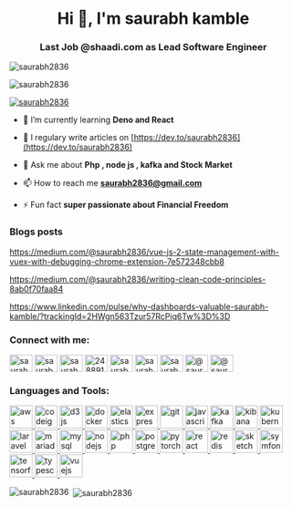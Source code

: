 <h1 align="center">Hi 👋, I'm saurabh kamble</h1>
<h3 align="center">Last Job @shaadi.com as Lead Software Engineer</h3>

<p align="left"> <img src="https://komarev.com/ghpvc/?username=saurabh2836&label=Profile%20views&color=0e75b6&style=flat" alt="saurabh2836" /> </p>

<p align="left"><img src="https://github-profile-trophy.vercel.app/?username=saurabh2836&theme=onedark" alt="saurabh2836" /></p>

<p align="left"> <a href="https://twitter.com/saurabh2836" target="blank"><img src="https://img.shields.io/twitter/follow/saurabh2836?logo=twitter&style=for-the-badge" alt="saurabh2836" /></a> </p>

- 🌱 I’m currently learning **Deno and React**

- 📝 I regulary write articles on [https://dev.to/saurabh2836](https://dev.to/saurabh2836)

- 💬 Ask me about **Php , node js , kafka and Stock Market**

- 📫 How to reach me **saurabh2836@gmail.com**

- ⚡ Fun fact **super passionate about Financial Freedom**

### Blogs posts
<!-- BLOG-POST-LIST:START -->
https://medium.com/@saurabh2836/vue-js-2-state-management-with-vuex-with-debugging-chrome-extension-7e572348cbb8

https://medium.com/@saurabh2836/writing-clean-code-principles-8ab0f70faa84

https://www.linkedin.com/pulse/why-dashboards-valuable-saurabh-kamble/?trackingId=2HWgn563Tzur57RcPiq6Tw%3D%3D

<!-- BLOG-POST-LIST:END -->

<p align="left">
<h3 align="left">Connect with me:</h3>
<span><a href="https://dev.to/saurabh2836" target="blank"><img align="center" src="https://cdn.jsdelivr.net/npm/simple-icons@3.0.1/icons/dev-dot-to.svg" alt="saurabh2836" height="30" width="40" /></a><span>
<a href="https://twitter.com/saurabh2836" target="blank"><img align="center" src="https://cdn.jsdelivr.net/npm/simple-icons@3.0.1/icons/twitter.svg" alt="saurabh2836" height="30" width="40" /></a>
<a href="https://linkedin.com/in/saurabh-kamble" target="blank"><img align="center" src="https://cdn.jsdelivr.net/npm/simple-icons@3.0.1/icons/linkedin.svg" alt="saurabh-kamble" height="30" width="40" /></a>
<a href="https://stackoverflow.com/users/2488916" target="blank"><img align="center" src="https://cdn.jsdelivr.net/npm/simple-icons@3.0.1/icons/stackoverflow.svg" alt="2488916" height="30" width="40" /></a>
<a href="https://kaggle.com/saurabh2836" target="blank"><img align="center" src="https://cdn.jsdelivr.net/npm/simple-icons@3.0.1/icons/kaggle.svg" alt="saurabh2836" height="30" width="40" /></a>
<a href="https://fb.com/saurabh2836" target="blank"><img align="center" src="https://cdn.jsdelivr.net/npm/simple-icons@3.0.1/icons/facebook.svg" alt="saurabh2836" height="30" width="40" /></a>
<a href="https://instagram.com/saurabh2836" target="blank"><img align="center" src="https://cdn.jsdelivr.net/npm/simple-icons@3.0.1/icons/instagram.svg" alt="saurabh2836" height="30" width="40" /></a>
<a href="https://medium.com/@saurabh2836" target="blank"><img align="center" src="https://cdn.jsdelivr.net/npm/simple-icons@3.0.1/icons/medium.svg" alt="@saurabh2836" height="30" width="40" /></a>
<a href="https://www.goodreads.com/saurabh2836" target="blank"><img align="center" src="https://cdn.jsdelivr.net/npm/simple-icons@3.0.1/icons/goodreads.svg" alt="@saurabh2836" height="30" width="40" /></a>

</p>

<h3 align="left">Languages and Tools:</h3>
<p align="left"> <a href="https://aws.amazon.com" target="_blank"> <img src="https://devicons.github.io/devicon/devicon.git/icons/amazonwebservices/amazonwebservices-original-wordmark.svg" alt="aws" width="40" height="40"/> </a> <a href="https://codeigniter.com" target="_blank"> <img src="https://cdn.worldvectorlogo.com/logos/codeigniter.svg" alt="codeigniter" width="40" height="40"/> </a> <a href="https://d3js.org/" target="_blank"> <img src="https://devicons.github.io/devicon/devicon.git/icons/d3js/d3js-original.svg" alt="d3js" width="40" height="40"/> </a> <a href="https://www.docker.com/" target="_blank"> <img src="https://devicons.github.io/devicon/devicon.git/icons/docker/docker-original-wordmark.svg" alt="docker" width="40" height="40"/> </a> <a href="https://www.elastic.co" target="_blank"> <img src="https://www.vectorlogo.zone/logos/elastic/elastic-icon.svg" alt="elasticsearch" width="40" height="40"/> </a> <a href="https://expressjs.com" target="_blank"> <img src="https://devicons.github.io/devicon/devicon.git/icons/express/express-original-wordmark.svg" alt="express" width="40" height="40"/> </a> <a href="https://git-scm.com/" target="_blank"> <img src="https://www.vectorlogo.zone/logos/git-scm/git-scm-icon.svg" alt="git" width="40" height="40"/> </a> <a href="https://developer.mozilla.org/en-US/docs/Web/JavaScript" target="_blank"> <img src="https://devicons.github.io/devicon/devicon.git/icons/javascript/javascript-original.svg" alt="javascript" width="40" height="40"/> </a> <a href="https://kafka.apache.org/" target="_blank"> <img src="https://www.vectorlogo.zone/logos/apache_kafka/apache_kafka-icon.svg" alt="kafka" width="40" height="40"/> </a> <a href="https://www.elastic.co/kibana" target="_blank"> <img src="https://www.vectorlogo.zone/logos/elasticco_kibana/elasticco_kibana-icon.svg" alt="kibana" width="40" height="40"/> </a> <a href="https://kubernetes.io" target="_blank"> <img src="https://www.vectorlogo.zone/logos/kubernetes/kubernetes-icon.svg" alt="kubernetes" width="40" height="40"/> </a> <a href="https://laravel.com/" target="_blank"> <img src="https://devicons.github.io/devicon/devicon.git/icons/laravel/laravel-plain-wordmark.svg" alt="laravel" width="40" height="40"/> </a> <a href="https://mariadb.org/" target="_blank"> <img src="https://www.vectorlogo.zone/logos/mariadb/mariadb-icon.svg" alt="mariadb" width="40" height="40"/> </a> <a href="https://www.mysql.com/" target="_blank"> <img src="https://devicons.github.io/devicon/devicon.git/icons/mysql/mysql-original-wordmark.svg" alt="mysql" width="40" height="40"/> </a> <a href="https://nodejs.org" target="_blank"> <img src="https://devicons.github.io/devicon/devicon.git/icons/nodejs/nodejs-original-wordmark.svg" alt="nodejs" width="40" height="40"/> </a> <a href="https://www.php.net" target="_blank"> <img src="https://devicons.github.io/devicon/devicon.git/icons/php/php-original.svg" alt="php" width="40" height="40"/> </a> <a href="https://www.postgresql.org" target="_blank"> <img src="https://devicons.github.io/devicon/devicon.git/icons/postgresql/postgresql-original-wordmark.svg" alt="postgresql" width="40" height="40"/> </a> <a href="https://pytorch.org/" target="_blank"> <img src="https://www.vectorlogo.zone/logos/pytorch/pytorch-icon.svg" alt="pytorch" width="40" height="40"/> </a> <a href="https://reactjs.org/" target="_blank"> <img src="https://devicons.github.io/devicon/devicon.git/icons/react/react-original-wordmark.svg" alt="react" width="40" height="40"/> </a> <a href="https://redis.io" target="_blank"> <img src="https://devicons.github.io/devicon/devicon.git/icons/redis/redis-original-wordmark.svg" alt="redis" width="40" height="40"/> </a> <a href="https://www.sketch.com/" target="_blank"> <img src="https://www.vectorlogo.zone/logos/sketchapp/sketchapp-icon.svg" alt="sketch" width="40" height="40"/> </a> <a href="https://symfony.com" target="_blank"> <img src="https://symfony.com/logos/symfony_black_03.svg" alt="symfony" width="40" height="40"/> </a> <a href="https://www.tensorflow.org" target="_blank"> <img src="https://www.vectorlogo.zone/logos/tensorflow/tensorflow-icon.svg" alt="tensorflow" width="40" height="40"/> </a> <a href="https://www.typescriptlang.org/" target="_blank"> <img src="https://devicons.github.io/devicon/devicon.git/icons/typescript/typescript-original.svg" alt="typescript" width="40" height="40"/> </a> <a href="https://vuejs.org/" target="_blank"> <img src="https://devicons.github.io/devicon/devicon.git/icons/vuejs/vuejs-original-wordmark.svg" alt="vuejs" width="40" height="40"/> </a> </p>

<p><img align="left" src="https://github-readme-stats.vercel.app/api/top-langs/?username=saurabh2836&layout=compact" alt="saurabh2836" /></p>

<p>&nbsp;<img align="center" src="https://github-readme-stats.vercel.app/api?username=saurabh2836&show_icons=true" alt="saurabh2836" /></p>
